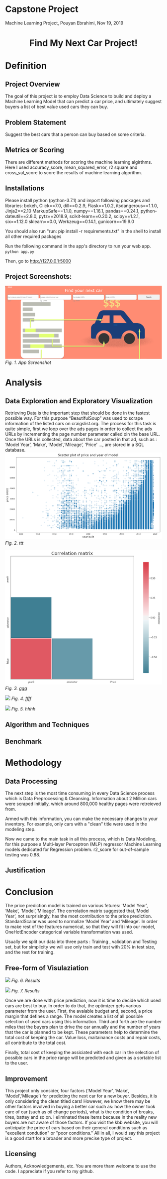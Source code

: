 
# Capstone Project
Machine Learning Project, Pouyan Ebrahimi, Nov 19, 2019

<h1 align="center">Find My Next Car Project!</h1>

# Definition
## Project Overview
The goal of this project is to employ Data Science to build and deploy a Machine Learning Model that can predict a car price, and ultimately suggest buyers a list of best value used cars they can buy.

## Problem Statement 
Suggest the best cars that a person can buy based on some criteria. 

## Metrics or Scoring
There are different methods for scoring the machine learning algirthms. Here I used accuracy_score, mean_squared_error, r2 square and cross_val_score to score the results of machine learning algorithm.
 
## Installations
Please install python (python-3.7.1) and import following packages and libraries: bokeh, Click==7.0, dill==0.2.9, Flask==1.0.2, itsdangerous==1.1.0, Jinja2==2.10
MarkupSafe==1.1.0, numpy==1.16.1, pandas==0.24.1, python-dateutil==2.8.0, pytz==2018.9, scikit-learn==0.20.2, scipy==1.2.1, six==1.12.0
sklearn==0.0, Werkzeug==0.14.1, gunicorn==19.9.0

You should also run "run: pip install -r requirements.txt" in the shell to install all other required packages

Run the following command in the app's directory to run your web app.
    `python app.py`

Then, go to http://127.0.0.1:5000

## Project Screenshots:
![](https://github.com/pouyanebrahimi/FindMyNextCar/blob/master/Screenshot.PNG?raw=true)
*Fig. 1. App Screenshot*

# Analysis
## Data Exploration and Exploratory Visualization
Retrieving Data is the important step that should be done in the fastest possible way. For this purpose “BeautifulSoup” was used to scrape information of the listed cars on craigslist.org. The process for this task is quite simple, first we loop over the ads pages in order to collect the ads URLs by incrementing the page number parameter called oin the base URL. Once the URLs is collected, data about the car posted in that ad, such as : ‘Model Year’, ‘Make’, ‘Model’,‘Mileage’, ‘Price’ …, are stored in a SQL database. 
![](https://github.com/pouyanebrahimi/FindMyNextCar/blob/master/Visual1.png?raw=true)
*Fig. 2. ttt*

![](https://github.com/pouyanebrahimi/FindMyNextCar/blob/master/Visual2.png?raw=true)
*Fig. 3. ggg*

![](4)
*Fig. 4. ffff*

![](5)
*Fig. 5. hhhh*

## Algorithm and Techniques 
## Benchmark

# Methodology
## Data Processing
The next step is the most time consuming in every Data Science process which is Data Preprocessing & Cleansing. Information about 2 Million cars were scraped initially, which around 800,000 healthy pages were retreieved from.

Armed with this information, you can make the necessary changes to your inventory. For example, only cars with a "clean" title were used in the modeling step.

Now we came to the main task in all this process, which is Data Modeling, for this purpose a Multi-layer Perceptron (MLP) regressor Machine Learning models dedicated for Regression problem. r2_score for out-of-sample testing was 0.88.
## Justification

# Conclusion
The price prediction model is trained on various fetures: ‘Model Year’, ‘Make’, ‘Model’,‘Mileage’. The corrolation matrix suggested that,‘Model Year’, not surprisingly, has the most contribution to the price prediction. StandardScalar was used to normalize ‘Model Year’ and ‘Mileage’. In order to make rest of the features numerical, so that they will fit into our model, OneHotEncoder categorical variable transformation was used.

Usually we split our data into three parts : Training , validation and Testing set, but for simplicity we will use only train and test with 20% in test size, and the rest for training.
## Free-form of Visulaziation
![](6)
*Fig. 6. Results*

![](7)
*Fig. 7. Results*

Once we are done with price prediction, now it is time to decide which used cars are best to buy. In order to do that, the optimizer gets various parameter from the user. First, the avaiable budget and, second, a price margin that defines a range. The model creates a list of all possible selection of used cars using this information. Third and forth are the number miles that the buyers plan to drive the car annually and the number of years that the car is planned to be kept. These parameters help to determine the total cost of keeping the car. Value loss, maitainance costs and repair costs, all contribute to the total cost.

Finally, total cost of keeping the assiciated with each car in the selection of possible cars in the price range will be predicted and given as a sortable list to the user.  
## Improvement
This project only consider, four factors (‘Model Year’, ‘Make’, ‘Model’,‘Mileage’) for predicting the next car for a new buyer. Besides, it is only considering the clean titled cars! However, we know there may be other factors involved in buying a better car such as: how the owner took care of car (such as oil change periods), what is the condition of breaks, tires, battey and so on. I eliminated these items because in the reality new buyers are not aware of those factors. If you visit the kbb website, you will anticipate the price of cars based on their general conditions such as "excellent condution" or "poor conditions." All in all, I would say this project is a good start for a broader and more precise type of project. 

## Licensing
Authors, Acknowledgements, etc. You are more tham welcome to use the code. I appreciate if you refer to my github.
